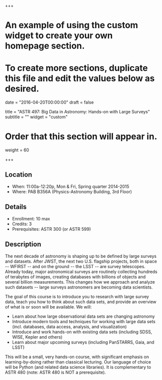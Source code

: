 +++
# An example of using the custom widget to create your own homepage section.
# To create more sections, duplicate this file and edit the values below as desired.

date = "2016-04-20T00:00:00"
draft = false

title = "ASTR 497: Big Data in Astronomy: Hands-on with Large Surveys"
subtitle = ""
widget = "custom"

# Order that this section will appear in.
weight = 60

+++

## Location

 * When: 11:00a-12:20p, Mon & Fri, Spring quarter 2014-2015
 * Where: PAB B356A (Physics-Astronomy Building, 3rd Floor)

## Details

 * Enrollment: 10 max
 * Credits: 3
 * Prerequisites: ASTR 300 (or ASTR 599)

## Description

<p>
The next decade of astronomy is shaping up to be defined by large surveys and datasets. After JWST, the next two U.S. flagship projects, both in space -- WFIRST -- and on the ground -- the LSST -- are survey telescopes. Already today, major astronomical surveys are routinely collecting hundreds of terabytes of images, creating databases with billions of objects and several billion measurements. This changes how we approach and analyze such datasets -- large surveys astronomers are becoming data scientists.
</p>

<p>
The goal of this course is to introduce you to research with large survey data, teach you how to think about such data sets, and provide an overview of what is or soon will be available. We will:
<ul>
<li>Learn about how large observational data sets are changing astronomy
<li>Introduce modern tools and techniques for working with large data sets (incl. databases, data access, analysis, and visualization)
<li>Introduce and work hands-on with existing data sets (including SDSS, WISE, Kepler and others)
<li>Learn about major upcoming surveys (including PanSTARRS, Gaia, and LSST)
</ul>
</p>

This will be a small, very hands-on course, with significant emphasis on learning-by-doing rather than classical lecturing. Our language of choice will be Python (and related data science libraries). It is complementary to ASTR 480 (note: ASTR 480 is NOT a prerequisite).

